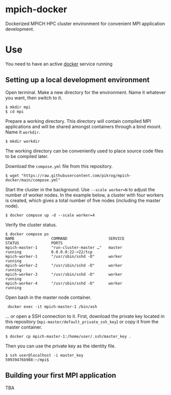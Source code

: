 # mpich-docker
Dockerized MPICH HPC cluster environment for convenient MPI application development.

# Use

You need to have an active [docker](https://docs.docker.com/get-docker/) service running

## Setting up a local development environment

Open terminal. Make a new directory for the environment. Name it whatever you want, then switch to it.

    $ mkdir mpi
    $ cd mpi
    
Prepare a working directory. This directory will contain compiled MPI applications and will be shared amongst containers through a bind mount. Name it `workdir`.

    $ mkdir workdir
    
The working directory can be conveniently used to place source code files to be compiled later.

Download the `compose.yml` file from this repository.

    $ wget "https://raw.githubusercontent.com/pikrog/mpich-docker/main/compose.yml"

Start the cluster in the background. Use `--scale worker=N` to adjust the number of worker nodes. In the example below, a cluster with four workers is created, which gives a total number of five nodes (including the master node).

    $ docker compose up -d --scale worker=4
    
Verify the cluster status.

    $ docker compose ps
    NAME                COMMAND                  SERVICE             STATUS              PORTS
    mpich-master-1      "run-cluster-master …"   master              running             0.0.0.0:22->22/tcp
    mpich-worker-1      "/usr/sbin/sshd -D"      worker              running
    mpich-worker-2      "/usr/sbin/sshd -D"      worker              running
    mpich-worker-3      "/usr/sbin/sshd -D"      worker              running
    mpich-worker-4      "/usr/sbin/sshd -D"      worker              running

Open bash in the master node container.

     docker exec -it mpich-master-1 /bin/ash
     
... or open a SSH connection to it. First, download the private key located in this repository (`mpi-master/default_private_ssh_key`) or copy it from the master container.

    $ docker cp mpich-master-1:/home/user/.ssh/master_key .
    
Then you can use the private key as the identity file.

    $ ssh user@localhost -i master_key
    50939476b988:~/mpi$

## Building your first MPI application

TBA

